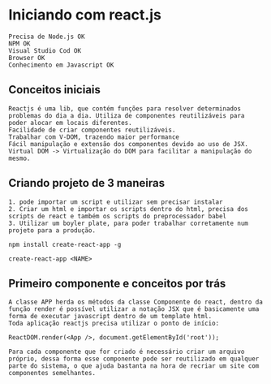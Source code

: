 # Iniciando com react.js

    Precisa de Node.js OK
    NPM OK 
    Visual Studio Cod OK
    Browser OK
    Conhecimento em Javascript OK

## Conceitos iniciais
    Reactjs é uma lib, que contém funções para resolver determinados problemas do dia a dia. Utiliza de componentes reutilizáveis para poder alocar em locais diferentes.
    Facilidade de criar componentes reutilizáveis.
    Trabalhar com V-DOM, trazendo maior performance
    Fácil manipulação e extensão dos componentes devido ao uso de JSX.
    Virtual DOM -> Virtualização do DOM para facilitar a manipulação do mesmo.

## Criando projeto de 3 maneiras
    1. pode importar um script e utilizar sem precisar instalar
    2. Criar um html e importar os scripts dentro do html, precisa dos scripts de react e também os scripts do preprocessador babel
    3. Utilizar um boyler plate, para poder trabalhar corretamente num projeto para a produção.
    
    npm install create-react-app -g

    create-react-app <NAME>

## Primeiro componente e conceitos por trás

    A classe APP herda os métodos da classe Componente do react, dentro da função render é possível utilizar a notação JSX que é basicamente uma forma de executar javascript dentro de um template html.
    Toda aplicação reactjs precisa utilizar o ponto de início: 

    ReactDOM.render(<App />, document.getElementById('root'));

    Para cada componente que for criado é necessário criar um arquivo próprio, dessa forma esse componente pode ser reutilizado em qualquer parte do sistema, o que ajuda bastanta na hora de recriar um site com componentes semelhantes.